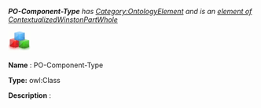 ___PO-Component-Type__ 
 has
 [Category:OntologyElement](../../Category/OntologyElement "Category:OntologyElement") 
 and is an
 [element of](../../Property/ElementOf "Property:ElementOf") 
[ContextualizedWinstonPartWhole](../../Submissions/ContextualizedWinstonPartWhole "Submissions:ContextualizedWinstonPartWhole")_




  





[![Class](../images/thumb/2/27/Class.gif/45px-Class.gif)](../../Image/Class.gif "Class")


__Name__ 
 : PO-Component-Type
 



__Type:__ 
 owl:Class
 



__Description__ 
 :
